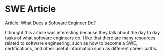 # SWE Article
[Article: What Does a Software Engineer Do?](https://www.coursera.org/articles/software-engineer)

I thought this article was interesting because they talk about the day to day tasks of what software engineers do. I like that there are many resources related to software engineering, such as how to become a SWE, certifications, and other useful information such as different career paths. 
